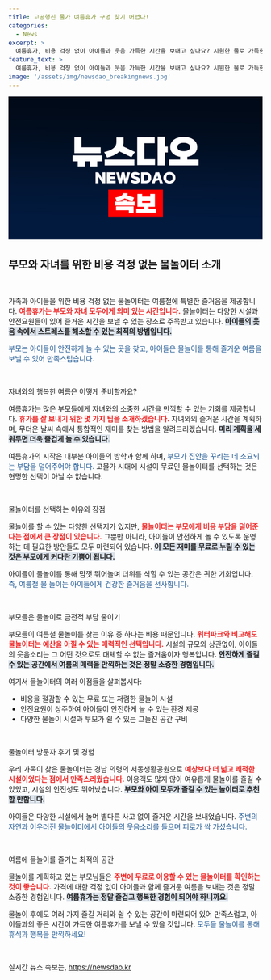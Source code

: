 ```yaml
---
title: 고공행진 물가 여름휴가 구멍 찾기 어렵다!
categories:
  - News
excerpt: >
  여름휴가, 비용 걱정 없이 아이들과 웃음 가득한 시간을 보내고 싶나요? 시원한 물로 가득한 물놀이터에서 특별하고 즐거운 하루를 만들어보세요. 가족과 함께하는 행복한 순간, 부담 없이 즐길 수 있습니다!
feature_text: >
  여름휴가, 비용 걱정 없이 아이들과 웃음 가득한 시간을 보내고 싶나요? 시원한 물로 가득한 물놀이터에서 특별하고 즐거운 하루를 만들어보세요. 가족과 함께하는 행복한 순간, 부담 없이 즐길 수 있습니다!
image: '/assets/img/newsdao_breakingnews.jpg'
---
```


<p><img src="/assets/img/newsdao_breakingnews.jpg" alt="pcversion 속보" /></p>

<h2 data-ke-size="size26">부모와 자녀를 위한 비용 걱정 없는 물놀이터 소개</h2>

<p data-ke-size="size16">&nbsp;</p>

<p>가족과 아이들을 위한 비용 걱정 없는 물놀이터는 여름철에 특별한 즐거움을 제공합니다. <b><span style="color: #ee2323;">여름휴가는 부모와 자녀 모두에게 의미 있는 시간입니다.</span></b> 물놀이터는 다양한 시설과 안전요원들이 있어 즐거운 시간을 보낼 수 있는 장소로 주목받고 있습니다. <b><span style="background-color: #21538527;">아이들의 웃음 속에서 스트레스를 해소할 수 있는 최적의 방법입니다.</span></b> </p>

<p><span style="color: #1a5490;">부모는 아이들이 안전하게 놀 수 있는 곳을 찾고, 아이들은 물놀이를 통해 즐거운 여름을 보낼 수 있어 만족스럽습니다.</span></p>

<p data-ke-size="size16">&nbsp;</p>

<p>자녀와의 행복한 여름은 어떻게 준비할까요?</p>

<p>여름휴가는 많은 부모들에게 자녀와의 소중한 시간을 만끽할 수 있는 기회를 제공합니다. <b><span style="color: #ee2323;">휴가를 잘 보내기 위한 몇 가지 팁을 소개하겠습니다.</span></b> 자녀와의 즐거운 시간을 계획하며, 무더운 날씨 속에서 통합적인 재미를 찾는 방법을 알려드리겠습니다. <b><span style="background-color: #21538527;">미리 계획을 세워두면 더욱 즐겁게 놀 수 있습니다.</span></b> </p>

<p>여름휴가의 시작은 대부분 아이들의 방학과 함께 하며, <span style="color: #1a5490;">부모가 집안을 꾸리는 데 소요되는 부담을 덜어주어야 합니다.</span> 고물가 시대에 시설이 무료인 물놀이터를 선택하는 것은 현명한 선택이 아닐 수 없습니다.</p>

<p data-ke-size="size16">&nbsp;</p>

<p>물놀이터를 선택하는 이유와 장점</p>

<p>물놀이를 할 수 있는 다양한 선택지가 있지만, <b><span style="color: #ee2323;">물놀이터는 부모에게 비용 부담을 덜어준다는 점에서 큰 장점이 있습니다.</span></b> 그뿐만 아니라, 아이들이 안전하게 놀 수 있도록 운영하는 데 필요한 방안들도 모두 마련되어 있습니다. <b><span style="background-color: #21538527;">이 모든 재미를 무료로 누릴 수 있는 것은 부모에게 커다란 기쁨이 됩니다.</span></b> </p>

<p>아이들이 물놀이를 통해 맘껏 뛰어놀며 더위를 식힐 수 있는 공간은 귀한 기회입니다. <span style="color: #1a5490;">즉, 여름철 물 놀이는 아이들에게 건강한 즐거움을 선사합니다.</span></p>

<p data-ke-size="size16">&nbsp;</p>

<p>부모들은 물놀이로 금전적 부담 줄이기</p>

<p>부모들이 여름철 물놀이를 찾는 이유 중 하나는 비용 때문입니다. <b><span style="color: #ee2323;">워터파크와 비교해도 물놀이터는 예산을 아낄 수 있는 매력적인 선택입니다.</span></b> 시설의 규모와 상관없이, 아이들의 웃음소리는 그 어떤 것으로도 대체할 수 없는 즐거움이자 행복입니다. <b><span style="background-color: #21538527;">안전하게 즐길 수 있는 공간에서 여름의 매력을 만끽하는 것은 정말 소중한 경험입니다.</span></b></p>

<p>여기서 물놀이터의 여러 이점들을 살펴봅시다:</p>

<ul>
  <li>비용을 절감할 수 있는 무료 또는 저렴한 물놀이 시설</li>
  <li>안전요원이 상주하여 아이들이 안전하게 놀 수 있는 환경 제공</li>
  <li>다양한 물놀이 시설과 부모가 쉴 수 있는 그늘진 공간 구비</li>
</ul>

<p data-ke-size="size16">&nbsp;</p>

<p>물놀이터 방문자 후기 및 경험</p>

<p>우리 가족이 찾은 물놀이터는 경남 의령의 서동생활공원으로 <b><span style="color: #ee2323;">예상보다 더 넓고 쾌적한 시설이었다는 점에서 만족스러웠습니다.</span></b> 이용객도 많지 않아 여유롭게 물놀이를 즐길 수 있었고, 시설의 안전성도 뛰어났습니다. <b><span style="background-color: #21538527;">부모와 아이 모두가 즐길 수 있는 놀이터로 추천할 만합니다.</span></b></p>

<p>아이들은 다양한 시설에서 놀며 별다른 사고 없이 즐거운 시간을 보내었습니다. <span style="color: #1a5490;">주변의 자연과 어우러진 물놀이터에서 아이들의 웃음소리를 들으며 피로가 싹 가셨습니다.</span></p>

<p data-ke-size="size16">&nbsp;</p>

<p>여름에 물놀이를 즐기는 최적의 공간</p>

<p>물놀이를 계획하고 있는 부모님들은 <b><span style="color: #ee2323;">주변에 무료로 이용할 수 있는 물놀이터를 확인하는 것이 좋습니다.</span></b> 가격에 대한 걱정 없이 아이들과 함께 즐거운 여름을 보내는 것은 정말 소중한 경험입니다. <b><span style="background-color: #21538527;">여름휴가는 정말 즐겁고 행복한 경험이 되어야 하니까요.</span></b> </p>

<p>물놀이 후에도 여러 가지 즐길 거리와 쉴 수 있는 공간이 마련되어 있어 만족스럽고, 아이들과의 좋은 시간이 가득한 여름휴가를 보낼 수 있을 것입니다. <span style="color: #1a5490;">모두들 물놀이를 통해 휴식과 행복을 만끽하세요!</span></p>

<p data-ke-size="size16">&nbsp;</p>
실시간 뉴스 속보는, <a href="https://newsdao.kr" rel="dofollow">https://newsdao.kr</a>



